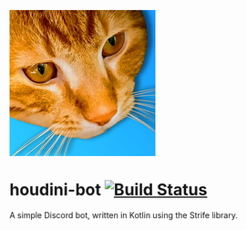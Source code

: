 
![](docs/houdini_avatar.png)

# houdini-bot [![Build Status](https://travis-ci.com/zsoki/houdini-bot.svg?token=yvnrBjgqhsbyi6kjqWEs&branch=master)](https://travis-ci.com/zsoki/houdini-bot)

A simple Discord bot, written in Kotlin using the Strife library.